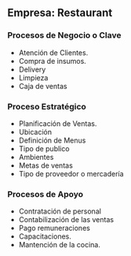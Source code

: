 
## Empresa: Restaurant

### Procesos de Negocio o Clave
-  Atención de Clientes.
-  Compra de insumos.
- Delivery
- Limpieza 
- Caja de ventas

### Proceso Estratégico
- Planificación de Ventas.
- Ubicación
- Definición de Menus
- Tipo de publico
- Ambientes
- Metas de ventas
- Tipo de proveedor o mercadería

### Procesos de Apoyo
- Contratación de personal
- Contabilización de las ventas
- Pago remuneraciones
- Capacitaciones.
- Mantención de la cocina.
